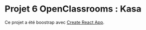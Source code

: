 # Projet 6 OpenClassrooms : Kasa

Ce projet a été boostrap avec [Create React App](https://github.com/facebook/create-react-app).
